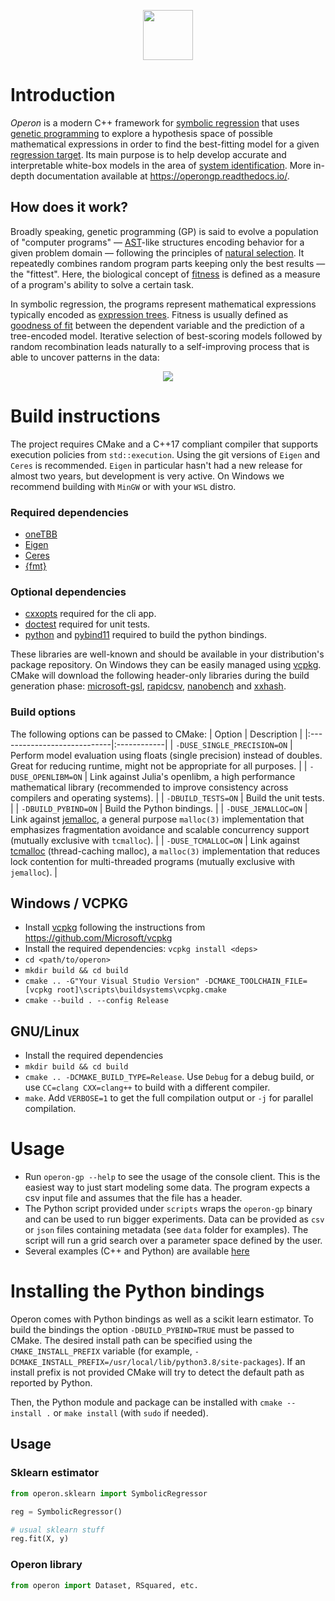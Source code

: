 <p align="center">
    <img src="./docs/_static/logo_mini.png" height="80px" />
</p>

# Introduction

*Operon* is a modern C++ framework for [symbolic regression](https://en.wikipedia.org/wiki/Symbolic_regression) that uses [genetic programming](https://en.wikipedia.org/wiki/Genetic_programming) to explore a hypothesis space of possible mathematical expressions in order to find the best-fitting model for a given [regression target](https://en.wikipedia.org/wiki/Regression_analysis).
Its main purpose is to help develop accurate and interpretable white-box models in the area of [system identification](https://en.wikipedia.org/wiki/System_identification). More in-depth documentation available at https://operongp.readthedocs.io/.

## How does it work?

Broadly speaking, genetic programming (GP) is said to evolve a population of "computer programs" ― [AST](https://en.wikipedia.org/wiki/Abstract_syntax_tree)-like structures encoding behavior for a given problem domain ― following the principles of [natural selection](https://en.wikipedia.org/wiki/Natural_selection). It repeatedly combines random program parts keeping only the best results ― the "fittest". Here, the biological concept of [fitness](https://en.wikipedia.org/wiki/Survival_of_the_fittest) is defined as a measure of a program's ability to solve a certain task.

In symbolic regression, the programs represent mathematical expressions typically encoded as [expression trees](https://en.wikipedia.org/wiki/Binary_expression_tree). Fitness is usually defined as [goodness of fit](https://en.wikipedia.org/wiki/Goodness_of_fit) between the dependent variable and the prediction of a tree-encoded model. Iterative selection of best-scoring models followed by random recombination leads naturally to a self-improving process that is able to uncover patterns in the data:  

<p align="center">
    <img src="./docs/_static/evo.gif"  />
</p>

# Build instructions 

The project requires CMake and a C++17 compliant compiler that supports execution policies from `std::execution`. Using the git versions of `Eigen` and `Ceres` is recommended. `Eigen` in particular hasn't had a new release for almost two years, but development is very active. On Windows we recommend building with `MinGW` or with your `WSL` distro.

### Required dependencies
- [oneTBB](https://github.com/oneapi-src/oneTBB)
- [Eigen](http://eigen.tuxfamily.org)
- [Ceres](http://ceres-solver.org/)
- [{fmt}](https://fmt.dev/latest/index.html)

### Optional dependencies
- [cxxopts](https://github.com/jarro2783/cxxopts) required for the cli app.
- [doctest](https://github.com/onqtam/doctest) required for unit tests.
- [python](https://www.python.org/) and [pybind11](https://github.com/pybind/pybind11) required to build the python bindings.

These libraries are well-known and should be available in your distribution's package repository. On Windows they can be easily managed using [vcpkg](https://github.com/Microsoft/vcpkg). CMake will download the following header-only libraries during the build generation phase: [microsoft-gsl](https://github.com/microsoft/GSL), [rapidcsv](https://github.com/d99kris/rapidcsv), [nanobench](https://github.com/martinus/nanobench) and [xxhash](https://github.com/Cyan4973/xxHash).

### Build options
The following options can be passed to CMake:
| Option                      | Description |
|:----------------------------|:------------|
| `-DUSE_SINGLE_PRECISION=ON` | Perform model evaluation using floats (single precision) instead of doubles. Great for reducing runtime, might not be appropriate for all purposes.           |
| `-DUSE_OPENLIBM=ON`         | Link against Julia's openlibm, a high performance mathematical library (recommended to improve consistency across compilers and operating systems).            |
| `-DBUILD_TESTS=ON` | Build the unit tests. |
| `-DBUILD_PYBIND=ON` | Build the Python bindings. |
| `-DUSE_JEMALLOC=ON`         | Link against [jemalloc](http://jemalloc.net/), a general purpose `malloc(3)` implementation that emphasizes fragmentation avoidance and scalable concurrency support (mutually exclusive with `tcmalloc`).           |
| `-DUSE_TCMALLOC=ON`         | Link against [tcmalloc](https://google.github.io/tcmalloc/) (thread-caching malloc), a `malloc(3)` implementation that reduces lock contention for multi-threaded programs (mutually exclusive with `jemalloc`).          |

## Windows / VCPKG

- Install [vcpkg](https://github.com/Microsoft/vcpkg) following the instructions from https://github.com/Microsoft/vcpkg
- Install the required dependencies: `vcpkg install <deps>`
- `cd <path/to/operon>`
- `mkdir build && cd build`
- `cmake .. -G"Your Visual Studio Version" -DCMAKE_TOOLCHAIN_FILE=[vcpkg root]\scripts\buildsystems\vcpkg.cmake`
- `cmake --build . --config Release`

## GNU/Linux

- Install the required dependencies
- `mkdir build && cd build`
- `cmake .. -DCMAKE_BUILD_TYPE=Release`. Use `Debug` for a debug build, or use `CC=clang CXX=clang++` to build with a different compiler.
- `make`. Add `VERBOSE=1` to get the full compilation output or `-j` for parallel compilation.

# Usage

* Run `operon-gp --help` to see the usage of the console client. This is the easiest way to just start modeling some data. The program expects a csv input file and assumes that the file has a header.  
* The Python script provided under `scripts` wraps the `operon-gp` binary and can be used to run bigger experiments. Data can be provided as `csv` or `json` files containing metadata (see `data` folder for examples). The script will run a grid search over a parameter space defined by the user.
* Several examples (C++ and Python) are available  [here](https://github.com/foolnotion/operon/blob/master/examples) 

# Installing the Python bindings

Operon comes with Python bindings as well as a scikit learn estimator. To build the bindings the option `-DBUILD_PYBIND=TRUE` must be passed to CMake. The desired install path can be specified using the `CMAKE_INSTALL_PREFIX` variable (for example, `-DCMAKE_INSTALL_PREFIX=/usr/local/lib/python3.8/site-packages`). If an install prefix is not provided CMake will try to detect the default path as reported by Python.

Then, the Python module and package can be installed with `cmake --install .` or `make install` (with `sudo` if needed).

## Usage

### Sklearn estimator
```python
from operon.sklearn import SymbolicRegressor

reg = SymbolicRegressor()

# usual sklearn stuff
reg.fit(X, y)
```

### Operon library
```python
from operon import Dataset, RSquared, etc.
```
